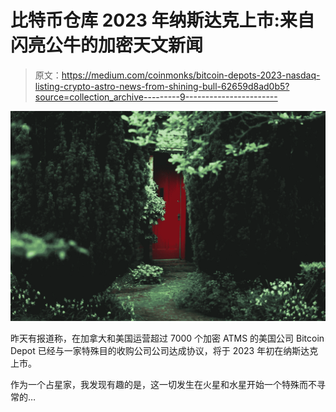 # 比特币仓库 2023 年纳斯达克上市:来自闪亮公牛的加密天文新闻

> 原文：<https://medium.com/coinmonks/bitcoin-depots-2023-nasdaq-listing-crypto-astro-news-from-shining-bull-62659d8ad0b5?source=collection_archive---------9----------------------->

![](img/1f79c99b91ab02edc7785491ebc1ba4c.png)

昨天有报道称，在加拿大和美国运营超过 7000 个加密 ATMS 的美国公司 Bitcoin Depot 已经与一家特殊目的收购公司公司达成协议，将于 2023 年初在纳斯达克上市。

作为一个占星家，我发现有趣的是，这一切发生在火星和水星开始一个特殊而不寻常的…